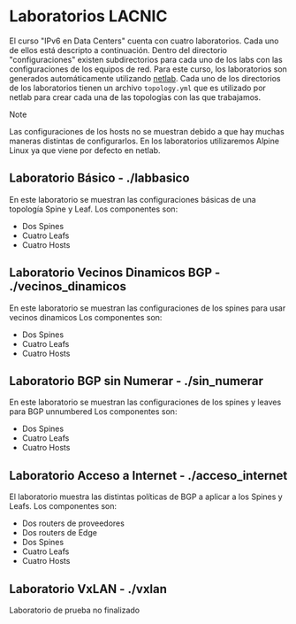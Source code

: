 # Laboratorios LACNIC
El curso "IPv6 en Data Centers" cuenta con cuatro laboratorios. Cada uno de ellos está descripto a continuación.
Dentro del directorio "configuraciones" existen subdirectorios para cada uno de los labs con las configuraciones de los equipos de red.
Para este curso, los laboratorios son generados automáticamente utilizando [netlab](https://netlab.tools/). Cada uno de los directorios de los laboratorios tienen un archivo `topology.yml` que es utilizado por netlab para crear cada una de las topologías con las que trabajamos.
> [!NOTE]
> Las configuraciones de los hosts no se muestran debido a que hay muchas maneras distintas de configurarlos. En los laboratorios utilizaremos Alpine Linux ya que viene por defecto en netlab.
## Laboratorio Básico - ./labbasico
En este laboratorio se muestran las configuraciones básicas de una topología Spine y Leaf.
Los componentes son:
- Dos Spines
- Cuatro Leafs
- Cuatro Hosts
## Laboratorio Vecinos Dinamicos BGP - ./vecinos_dinamicos
En este laboratorio se muestran las configuraciones de los spines para usar vecinos dinamicos
Los componentes son:
- Dos Spines
- Cuatro Leafs
- Cuatro Hosts
## Laboratorio BGP sin Numerar - ./sin_numerar
En este laboratorio se muestran las configuraciones de los spines y leaves para BGP unnumbered
Los componentes son:
- Dos Spines
- Cuatro Leafs
- Cuatro Hosts
## Laboratorio Acceso a Internet - ./acceso_internet
El laboratorio muestra las distintas políticas de BGP a aplicar a los Spines y Leafs.
Los componentes son:
- Dos routers de proveedores
- Dos routers de Edge
- Dos Spines
- Cuatro Leafs
- Cuatro Hosts
## Laboratorio VxLAN - ./vxlan
Laboratorio de prueba no finalizado
